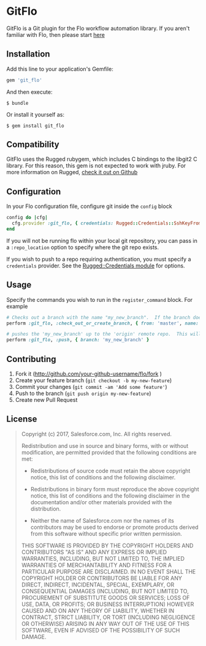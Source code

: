 # GitFlo

GitFlo is a Git plugin for the Flo workflow automation library.  If you aren't familiar with Flo, then please start [here](https://github.com/salesforce/flo)

## Installation

Add this line to your application's Gemfile:

```ruby
gem 'git_flo'
```

And then execute:

    $ bundle

Or install it yourself as:

    $ gem install git_flo

## Compatibility

GitFlo uses the Rugged rubygem, which includes C bindings to the libgit2 C library.  For this reason, this gem is not expected to work with jruby.  For more information on Rugged, [check it out on Github](https://github.com/libgit2/rugged)

## Configuration

In your Flo configuration file, configure git inside the `config` block

```ruby
config do |cfg|
  cfg.provider :git_flo, { credentials: Rugged::Credentials::SshKeyFromAgent.new(username: 'git') }
end
```

If you will not be running flo within your local git repository, you can pass in a `:repo_location` option to specify where the git repo exists.

If you wish to push to a repo requiring authentication, you must specify a `credentials` provider.  See the [Rugged::Credentials module](https://github.com/libgit2/rugged/blob/master/lib/rugged/credentials.rb) for options.

## Usage

Specify the commands you wish to run in the `register_command` block.  For example
```ruby
# Checks out a branch with the name "my_new_branch".  If the branch does not exist, a new branch is created based off the master branch
perform :git_flo, :check_out_or_create_branch, { from: 'master', name: 'my_new_branch' }

# pushes the 'my_new_branch' up to the 'origin' remote repo.  This will raise an error if this would result in a force push
perform :git_flo, :push, { branch: 'my_new_branch' }
```

## Contributing

1. Fork it (http://github.com/your-github-username/flo/fork )
2. Create your feature branch (`git checkout -b my-new-feature`)
3. Commit your changes (`git commit -am 'Add some feature'`)
4. Push to the branch (`git push origin my-new-feature`)
5. Create new Pull Request


## License

>Copyright (c) 2017, Salesforce.com, Inc.
>All rights reserved.
>
>Redistribution and use in source and binary forms, with or without modification, are permitted provided that the following conditions are met:
>
>* Redistributions of source code must retain the above copyright notice, this list of conditions and the following disclaimer.
>
>* Redistributions in binary form must reproduce the above copyright notice, this list of conditions and the following disclaimer in the documentation and/or other materials provided with the distribution.
>
>* Neither the name of Salesforce.com nor the names of its contributors may be used to endorse or promote products derived from this software without specific prior written permission.
>
>THIS SOFTWARE IS PROVIDED BY THE COPYRIGHT HOLDERS AND CONTRIBUTORS "AS IS" AND ANY EXPRESS OR IMPLIED WARRANTIES, INCLUDING, BUT NOT LIMITED TO, THE IMPLIED WARRANTIES OF MERCHANTABILITY AND FITNESS FOR A PARTICULAR PURPOSE ARE DISCLAIMED. IN NO EVENT SHALL THE COPYRIGHT HOLDER OR CONTRIBUTORS BE LIABLE FOR ANY DIRECT, INDIRECT, INCIDENTAL, SPECIAL, EXEMPLARY, OR CONSEQUENTIAL DAMAGES (INCLUDING, BUT NOT LIMITED TO, PROCUREMENT OF SUBSTITUTE GOODS OR SERVICES; LOSS OF USE, DATA, OR PROFITS; OR BUSINESS INTERRUPTION) HOWEVER CAUSED AND ON ANY THEORY OF LIABILITY, WHETHER IN CONTRACT, STRICT LIABILITY, OR TORT (INCLUDING NEGLIGENCE OR OTHERWISE) ARISING IN ANY WAY OUT OF THE USE OF THIS SOFTWARE, EVEN IF ADVISED OF THE POSSIBILITY OF SUCH DAMAGE.
